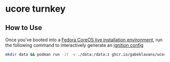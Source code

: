 # ucore turnkey

## How to Use

Once you've booted into a [Fedora CoreOS live installation environment](https://docs.fedoraproject.org/en-US/fedora-coreos/bare-metal/#_installing_from_live_iso), run the following command to interactively generate an [ignition config](https://docs.fedoraproject.org/en-US/fedora-coreos/producing-ign/)

```sh
mkdir data && podman run -it -v ./data:/data:z ghcr.io/gabeklavans/ucore-turnkey
```
